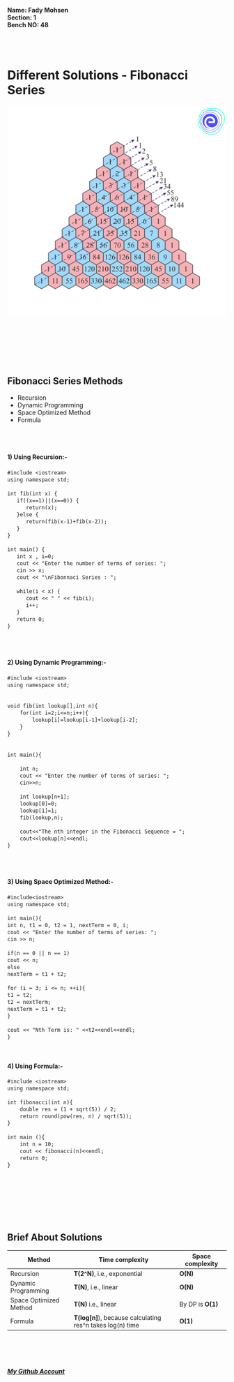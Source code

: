 **Name: Fady Mohsen** <br/>
**Section: 1** <br/>
**Bench NO: 48** <br/>
<br/>
<br/>
<br/>


# Different Solutions - Fibonacci Series
![Fibonacci Series](Fibonacci-series.png) <br/> <br/> <br/> <br/>
<br/>
<br/>
<br/>

## Fibonacci Series Methods
- Recursion
- Dynamic Programming
- Space Optimized Method
- Formula
<br/>
<br/>



#### 1) Using Recursion:-
```
#include <iostream>
using namespace std;

int fib(int x) {
   if((x==1)||(x==0)) {
      return(x);
   }else {
      return(fib(x-1)+fib(x-2));
   }
}

int main() {
   int x , i=0;
   cout << "Enter the number of terms of series: ";
   cin >> x;
   cout << "\nFibonnaci Series : ";
   
   while(i < x) {
      cout << " " << fib(i);
      i++;
   }
   return 0;
}
```
<br/>
<br/>



#### 2) Using Dynamic Programming:-
```
#include <iostream>
using namespace std;


void fib(int lookup[],int n){
    for(int i=2;i<=n;i++){
        lookup[i]=lookup[i-1]+lookup[i-2];
    }
}


int main(){

    int n;
    cout << "Enter the number of terms of series: ";
    cin>>n;

    int lookup[n+1];
    lookup[0]=0;
    lookup[1]=1;
    fib(lookup,n);

    cout<<"The nth integer in the Fibonacci Sequence = ";
    cout<<lookup[n]<<endl;
}
```
<br/>
<br/>

#### 3) Using Space Optimized Method:-
```
#include<iostream>
using namespace std;

int main(){
int n, t1 = 0, t2 = 1, nextTerm = 0, i;
cout << "Enter the number of terms of series: ";
cin >> n;

if(n == 0 || n == 1)
cout << n;
else
nextTerm = t1 + t2;

for (i = 3; i <= n; ++i){
t1 = t2;
t2 = nextTerm;
nextTerm = t1 + t2;
}

cout << "Nth Term is: " <<t2<<endl<<endl;
}
```
<br/>
<bt/>

#### 4) Using Formula:-
```
#include <iostream>
using namespace std;

int fibonacci(int n){
    double res = (1 + sqrt(5)) / 2;
    return round(pow(res, n) / sqrt(5));
}

int main (){
    int n = 10; 
    cout << fibonacci(n)<<endl;
    return 0;
}
```
<br/>
<br/>
<br/>
<br/>
<br/>
<br/>



## Brief About Solutions

| Method  | Time complexity | Space complexity |
| ------------- | ------------- | ------------- |
| Recursion  | **T(2^N)**, i.e., exponential  | **O(N)**  |
| Dynamic Programming  | **T(N)**, i.e., linear  | **O(N)**  |
| Space Optimized Method  | **T(N)** i.e., linear | By DP is **O(1)**  |
| Formula | **T(log[n]**), because calculating res^n takes log(n) time | **O(1)**  |



<br/>
<br/>
<br/>



#### [*My Github Account*](https://github.com/fadymohsen/fibnacci-series)
